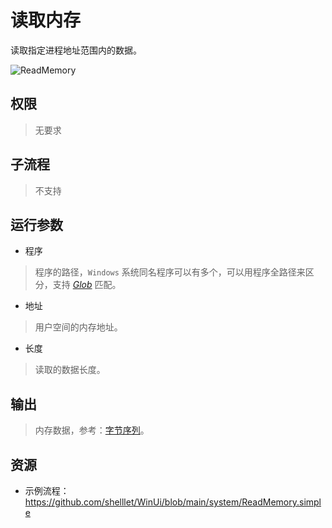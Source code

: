 # 读取内存 

读取指定进程地址范围内的数据。

![ReadMemory](./images/18.png ':size=90%')

## 权限
> 无要求

## 子流程

> 不支持

## 运行参数
* 程序
> 程序的路径，`Windows` 系统同名程序可以有多个，可以用程序全路径来区分，支持 [*Glob*](./introduction/workflow/glob.md) 匹配。

* 地址
> 用户空间的内存地址。

* 长度
> 读取的数据长度。

## 输出

>   内存数据，参考：[字节序列](./types/Bytes.md)。

## 资源

* 示例流程：https://github.com/shelllet/WinUi/blob/main/system/ReadMemory.simple




